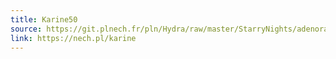 ```yaml
---
title: Karine50
source: https://git.plnech.fr/pln/Hydra/raw/master/StarryNights/adenora.js
link: https://nech.pl/karine
---
```

